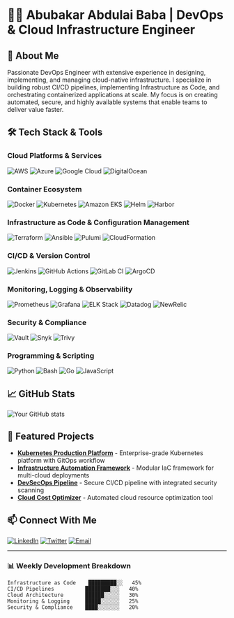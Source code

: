 # 👨‍💻 Abubakar Abdulai Baba | DevOps & Cloud Infrastructure Engineer

## 🚀 About Me
Passionate DevOps Engineer with extensive experience in designing, implementing, and managing cloud-native infrastructure. I specialize in building robust CI/CD pipelines, implementing Infrastructure as Code, and orchestrating containerized applications at scale. My focus is on creating automated, secure, and highly available systems that enable teams to deliver value faster.

## 🛠️ Tech Stack & Tools

### Cloud Platforms & Services
![AWS](https://img.shields.io/badge/AWS-%23FF9900.svg?style=for-the-badge&logo=amazon-aws&logoColor=white)
![Azure](https://img.shields.io/badge/Azure-%230072C6.svg?style=for-the-badge&logo=microsoft-azure&logoColor=white)
![Google Cloud](https://img.shields.io/badge/Google%20Cloud-%234285F4.svg?style=for-the-badge&logo=google-cloud&logoColor=white)
![DigitalOcean](https://img.shields.io/badge/DigitalOcean-%230167ff.svg?style=for-the-badge&logo=digitalOcean&logoColor=white)

### Container Ecosystem
![Docker](https://img.shields.io/badge/Docker-%230db7ed.svg?style=for-the-badge&logo=docker&logoColor=white)
![Kubernetes](https://img.shields.io/badge/Kubernetes-%23326ce5.svg?style=for-the-badge&logo=kubernetes&logoColor=white)
![Amazon EKS](https://img.shields.io/badge/Amazon%20EKS-%23FF9900.svg?style=for-the-badge&logo=amazon-eks&logoColor=white)
![Helm](https://img.shields.io/badge/Helm-%23091C84.svg?style=for-the-badge&logo=helm&logoColor=white)
![Harbor](https://img.shields.io/badge/Harbor-%23060099.svg?style=for-the-badge&logo=harbor&logoColor=white)

### Infrastructure as Code & Configuration Management
![Terraform](https://img.shields.io/badge/Terraform-%23623CE4.svg?style=for-the-badge&logo=terraform&logoColor=white)
![Ansible](https://img.shields.io/badge/Ansible-%23EE0000.svg?style=for-the-badge&logo=ansible&logoColor=white)
![Pulumi](https://img.shields.io/badge/Pulumi-%23F7B93E.svg?style=for-the-badge&logo=pulumi&logoColor=white)
![CloudFormation](https://img.shields.io/badge/CloudFormation-%23FF9900.svg?style=for-the-badge&logo=amazon-aws&logoColor=white)

### CI/CD & Version Control
![Jenkins](https://img.shields.io/badge/Jenkins-%23D24939.svg?style=for-the-badge&logo=jenkins&logoColor=white)
![GitHub Actions](https://img.shields.io/badge/GitHub%20Actions-%232671E5.svg?style=for-the-badge&logo=github-actions&logoColor=white)
![GitLab CI](https://img.shields.io/badge/GitLab%20CI-%23181717.svg?style=for-the-badge&logo=gitlab&logoColor=white)
![ArgoCD](https://img.shields.io/badge/ArgoCD-%23EF7B4D.svg?style=for-the-badge&logo=argo&logoColor=white)

### Monitoring, Logging & Observability
![Prometheus](https://img.shields.io/badge/Prometheus-%23E6522C.svg?style=for-the-badge&logo=prometheus&logoColor=white)
![Grafana](https://img.shields.io/badge/Grafana-%23F46800.svg?style=for-the-badge&logo=grafana&logoColor=white)
![ELK Stack](https://img.shields.io/badge/ELK%20Stack-%23005571.svg?style=for-the-badge&logo=elastic&logoColor=white)
![Datadog](https://img.shields.io/badge/Datadog-%23632CA6.svg?style=for-the-badge&logo=datadog&logoColor=white)
![NewRelic](https://img.shields.io/badge/NewRelic-%23008C99.svg?style=for-the-badge&logo=new-relic&logoColor=white)

### Security & Compliance
![Vault](https://img.shields.io/badge/Vault-%23000000.svg?style=for-the-badge&logo=vault&logoColor=white)
![Snyk](https://img.shields.io/badge/Snyk-%23561DE8.svg?style=for-the-badge&logo=snyk&logoColor=white)
![Trivy](https://img.shields.io/badge/Trivy-%232496ED.svg?style=for-the-badge&logo=aqua&logoColor=white)

### Programming & Scripting
![Python](https://img.shields.io/badge/Python-%233776AB.svg?style=for-the-badge&logo=python&logoColor=white)
![Bash](https://img.shields.io/badge/Bash-%234EAA25.svg?style=for-the-badge&logo=gnu-bash&logoColor=white)
![Go](https://img.shields.io/badge/Go-%2300ADD8.svg?style=for-the-badge&logo=go&logoColor=white)
![JavaScript](https://img.shields.io/badge/JavaScript-%23F7DF1E.svg?style=for-the-badge&logo=javascript&logoColor=black)

## 📈 GitHub Stats

![Your GitHub stats](https://github-readme-stats.vercel.app/api?username=Abudev22&show_icons=true&theme=radical)



## 🌟 Featured Projects
- **[Kubernetes Production Platform](Link)** - Enterprise-grade Kubernetes platform with GitOps workflow
- **[Infrastructure Automation Framework](Link)** - Modular IaC framework for multi-cloud deployments
- **[DevSecOps Pipeline](Link)** - Secure CI/CD pipeline with integrated security scanning
- **[Cloud Cost Optimizer](Link)** - Automated cloud resource optimization tool

## 📫 Connect With Me
[![LinkedIn](https://img.shields.io/badge/LinkedIn-%230077B5.svg?style=for-the-badge&logo=linkedin&logoColor=white)]()
[![Twitter](https://img.shields.io/badge/Twitter-%231DA1F2.svg?style=for-the-badge&logo=twitter&logoColor=white)](#)
[![Email](https://img.shields.io/badge/Email-abudev22%40gmail.com-%23D14836?style=for-the-badge&logo=gmail&logoColor=white)](mailto:abudev22@gmail.com)

---
### 📊 Weekly Development Breakdown
```text
Infrastructure as Code    █████████░░   45%
CI/CD Pipelines          ████████░░░   40%
Cloud Architecture       ██████░░░░░   30%
Monitoring & Logging     █████░░░░░░   25%
Security & Compliance    ████░░░░░░░   20%
```
